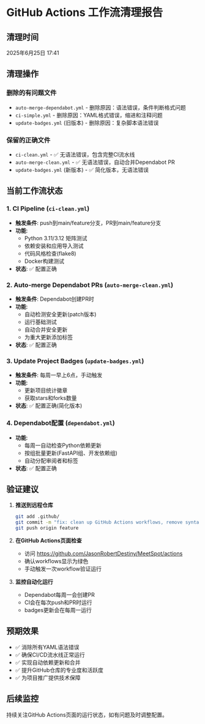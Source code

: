 # GitHub Actions 工作流清理报告

## 清理时间
2025年6月25日 17:41

## 清理操作

### 删除的有问题文件
- `auto-merge-dependabot.yml` - 删除原因：语法错误，条件判断格式问题
- `ci-simple.yml` - 删除原因：YAML格式错误，缩进和注释问题  
- `update-badges.yml` (旧版本) - 删除原因：复杂脚本语法错误

### 保留的正确文件
- `ci-clean.yml` - ✅ 无语法错误，包含完整CI流水线
- `auto-merge-clean.yml` - ✅ 无语法错误，自动合并Dependabot PR
- `update-badges.yml` (新版本) - ✅ 简化版本，无语法错误

## 当前工作流状态

### 1. CI Pipeline (`ci-clean.yml`)
- **触发条件**: push到main/feature分支，PR到main/feature分支
- **功能**: 
  - Python 3.11/3.12 矩阵测试
  - 依赖安装和应用导入测试
  - 代码风格检查(flake8)
  - Docker构建测试
- **状态**: ✅ 配置正确

### 2. Auto-merge Dependabot PRs (`auto-merge-clean.yml`)
- **触发条件**: Dependabot创建PR时
- **功能**:
  - 自动检测安全更新(patch版本)
  - 运行基础测试
  - 自动合并安全更新
  - 为重大更新添加标签
- **状态**: ✅ 配置正确

### 3. Update Project Badges (`update-badges.yml`)
- **触发条件**: 每周一早上6点，手动触发
- **功能**:
  - 更新项目统计徽章
  - 获取stars和forks数量
- **状态**: ✅ 配置正确(简化版本)

### 4. Dependabot配置 (`dependabot.yml`)
- **功能**:
  - 每周一自动检查Python依赖更新
  - 按组批量更新(FastAPI组、开发依赖组)
  - 自动分配审阅者和标签
- **状态**: ✅ 配置正确

## 验证建议

1. **推送到远程仓库**
   ```bash
   git add .github/
   git commit -m "fix: clean up GitHub Actions workflows, remove syntax errors"
   git push origin feature
   ```

2. **在GitHub Actions页面检查**
   - 访问 https://github.com/JasonRobertDestiny/MeetSpot/actions
   - 确认workflows显示为绿色
   - 手动触发一次workflow验证运行

3. **监控自动化运行**
   - Dependabot每周一会创建PR
   - CI会在每次push和PR时运行
   - badges更新会在每周一运行

## 预期效果

- ✅ 消除所有YAML语法错误
- ✅ 确保CI/CD流水线正常运行
- ✅ 实现自动依赖更新和合并
- ✅ 提升GitHub仓库的专业度和活跃度
- ✅ 为项目推广提供技术保障

## 后续监控

持续关注GitHub Actions页面的运行状态，如有问题及时调整配置。
